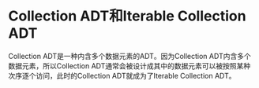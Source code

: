 # Collection ADT和Iterable Collection ADT

Collection ADT是一种内含多个数据元素的ADT。因为Collection ADT内含多个数据元素，所以Collection ADT通常会被设计成其中的数据元素可以被按照某种次序逐个访问，此时的Collection ADT就成为了Iterable Collection ADT。
